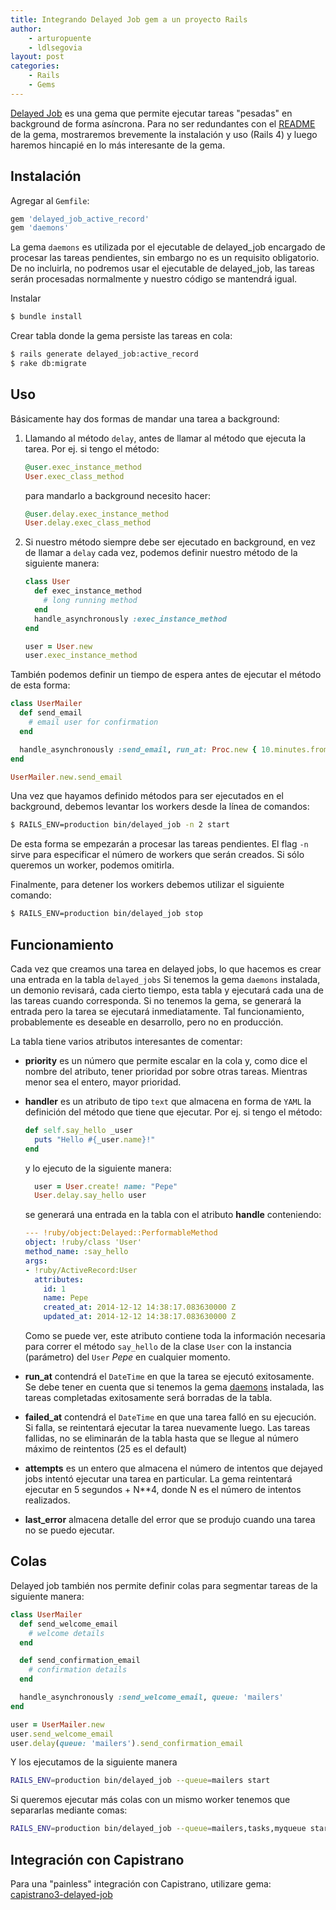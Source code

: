 ```yaml
---
title: Integrando Delayed Job gem a un proyecto Rails
author:
    - arturopuente
    - ldlsegovia
layout: post
categories:
    - Rails
    - Gems
---
```


[Delayed Job](https://github.com/collectiveidea/delayed_job) es una gema que permite ejecutar tareas "pesadas" en background de forma asíncrona. Para no ser redundantes con el [README](https://github.com/collectiveidea/delayed_job/blob/master/README.md) de la gema, mostraremos brevemente la instalación y uso (Rails 4) y luego haremos hincapié en lo más interesante de la gema.

## Instalación

Agregar al `Gemfile`:

```ruby
gem 'delayed_job_active_record'
gem 'daemons'
```

La gema `daemons` es utilizada por el ejecutable de delayed_job encargado de procesar las tareas pendientes, sin embargo no es un requisito obligatorio. De no incluirla, no podremos usar el ejecutable de delayed_job, las tareas serán procesadas normalmente y nuestro código se mantendrá igual.

Instalar

```bash
$ bundle install
```

Crear tabla donde la gema persiste las tareas en cola:

```bash
$ rails generate delayed_job:active_record
$ rake db:migrate
```

## Uso

Básicamente hay dos formas de mandar una tarea a background:

1. Llamando al método `delay`, antes de llamar al método que ejecuta la tarea. Por ej. si tengo el método:

    ```ruby
    @user.exec_instance_method
    User.exec_class_method
    ```

    para mandarlo a background necesito hacer:


    ```ruby
    @user.delay.exec_instance_method
    User.delay.exec_class_method
    ```

2. Si nuestro método siempre debe ser ejecutado en background, en vez de llamar a `delay` cada vez, podemos definir nuestro método de la siguiente manera:

    ```ruby
    class User
      def exec_instance_method
        # long running method
      end
      handle_asynchronously :exec_instance_method
    end

    user = User.new
    user.exec_instance_method
    ```

También podemos definir un tiempo de espera antes de ejecutar el método de esta forma:

```ruby
class UserMailer
  def send_email
    # email user for confirmation
  end

  handle_asynchronously :send_email, run_at: Proc.new { 10.minutes.from_now }
end

UserMailer.new.send_email
```

Una vez que hayamos definido métodos para ser ejecutados en el background, debemos levantar los workers desde la línea de comandos:

```bash
$ RAILS_ENV=production bin/delayed_job -n 2 start
```

De esta forma se empezarán a procesar las tareas pendientes. El flag `-n` sirve para especificar el número de workers que serán creados. Si sólo queremos un worker, podemos omitirla.

Finalmente, para detener los workers debemos utilizar el siguiente comando:

```bash
$ RAILS_ENV=production bin/delayed_job stop
```

## Funcionamiento

Cada vez que creamos una tarea en delayed jobs, lo que hacemos es crear una entrada en la tabla `delayed_jobs`
Si tenemos la gema `daemons` instalada, un demonio revisará, cada cierto tiempo, esta tabla y ejecutará cada una de las tareas cuando corresponda. Si no tenemos la gema, se generará la entrada pero la tarea se ejecutará inmediatamente. Tal funcionamiento, probablemente es deseable en desarrollo, pero no en producción.

La tabla tiene varios atributos interesantes de comentar:

- **priority** es un número que permite escalar en la cola y, como dice el nombre del atributo, tener prioridad por sobre otras tareas. Mientras menor sea el entero, mayor prioridad.

- **handler** es un atributo de tipo `text` que almacena en forma de `YAML` la definición del método que tiene que ejecutar. Por ej. si tengo el método:

    ```ruby
    def self.say_hello _user
      puts "Hello #{_user.name}!"
    end
    ```

    y lo ejecuto de la siguiente manera:

    ```ruby
      user = User.create! name: "Pepe"
      User.delay.say_hello user
    ```

    se generará una entrada en la tabla con el atributo **handle** conteniendo:

    ```yaml
    --- !ruby/object:Delayed::PerformableMethod
    object: !ruby/class 'User'
    method_name: :say_hello
    args:
    - !ruby/ActiveRecord:User
      attributes:
        id: 1
        name: Pepe
        created_at: 2014-12-12 14:38:17.083630000 Z
        updated_at: 2014-12-12 14:38:17.083630000 Z

    ```
    Como se puede ver, este atributo contiene toda la información necesaria para correr el método `say_hello` de la clase `User` con la instancia (parámetro) del `User` *Pepe* en cualquier momento.

- **run_at** contendrá el `DateTime` en que la tarea se ejecutó exitosamente. Se debe tener en cuenta que si tenemos la gema [daemons](https://github.com/ghazel/daemons) instalada, las tareas completadas exitosamente será borradas de la tabla.

- **failed_at** contendrá  el `DateTime` en que una tarea falló en su ejecución. Si falla, se reintentará ejecutar la tarea nuevamente luego. Las tareas fallidas, no se eliminarán de la tabla hasta que se llegue al número máximo de reintentos (25 es el default)

- **attempts** es un entero que almacena el número de intentos que dejayed jobs intentó ejecutar una tarea en particular. La gema reintentará ejecutar en 5 segundos + N**4, donde N es el número de intentos realizados.

- **last_error** almacena detalle del error que se produjo cuando una tarea no se puedo ejecutar.

## Colas

Delayed job también nos permite definir colas para segmentar tareas de la siguiente manera:

```ruby
class UserMailer
  def send_welcome_email
    # welcome details
  end

  def send_confirmation_email
    # confirmation details
  end

  handle_asynchronously :send_welcome_email, queue: 'mailers'
end

user = UserMailer.new
user.send_welcome_email
user.delay(queue: 'mailers').send_confirmation_email
```

Y los ejecutamos de la siguiente manera

```bash
RAILS_ENV=production bin/delayed_job --queue=mailers start
```

Si queremos ejecutar más colas con un mismo worker tenemos que separarlas mediante comas:

```bash
RAILS_ENV=production bin/delayed_job --queue=mailers,tasks,myqueue start
```

## Integración con Capistrano

Para una "painless" integración con Capistrano, utilizare  gema: [capistrano3-delayed-job](https://github.com/platanus/capistrano3-delayed-job)
